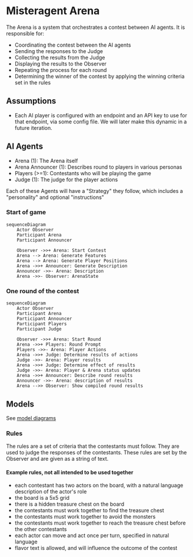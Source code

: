 # Misteragent Arena

The Arena is a system that orchestrates a contest between AI agents. It is responsible for:

- Coordinating the contest between the AI agents
- Sending the responses to the Judge
- Collecting the results from the Judge
- Displaying the results to the Observer
- Repeating the process for each round
- Determining the winner of the contest by applying the winning criteria set in the rules

## Assumptions
- Each AI player is configured with an endpoint and an API key to use for that endpoint, via some config file. We will later make this dynamic in a future iteration.

## AI Agents

- Arena (1): The Arena itself
- Arena Announcer (1): Describes round to players in various personas
- Players (>=1): Contestants who will be playing the game
- Judge (1): The judge for the player actions

Each of these Agents will have a "Strategy" they follow, which includes a "personality" and optional "instructions"

### Start of game

```mermaid
sequenceDiagram
    Actor Observer
    Participant Arena
    Participant Announcer

    Observer ->>+ Arena: Start Contest
    Arena --> Arena: Generate Features
    Arena --> Arena: Generate Player Positions
    Arena ->>+ Announcer: Generate Description
    Announcer ->>- Arena: Description
    Arena ->>- Observer: ArenaState
```

### One round of the contest

```mermaid
sequenceDiagram
    Actor Observer
    Participant Arena
    Participant Announcer
    Participant Players
    Participant Judge
 
    Observer ->>+ Arena: Start Round
    Arena ->>+ Players: Round Prompt
    Players ->>- Arena: Player Actions
    Arena ->>+ Judge: Determine results of actions
    Judge ->>- Arena: Player results
    Arena ->>+ Judge: Determine effect of results
    Judge ->>- Arena: Player & Arena status updates
    Arena ->>+ Announcer: Describe round results
    Announcer ->>- Arena: description of results
    Arena -->> Observer: Show compiled round results
```
## Models

See [model diagrams](./model-diagrams.md)

### Rules

The rules are a set of criteria that the contestants must follow. They are used to judge the responses of the contestants. These rules are set by the Observer and are given as a string of text.

#### Example rules, not all intended to be used together
- each contestant has two actors on the board, with a natural language description of the actor's role
- the board is a 5x5 grid
- there is a hidden treasure chest on the board
- the contestants must work together to find the treasure chest
- the contestants must work together to avoid the monsters
- the contestants must work together to reach the treasure chest before the other contestants
- each actor can move and act once per turn, specified in natural language
- flavor text is allowed, and will influence the outcome of the contest


